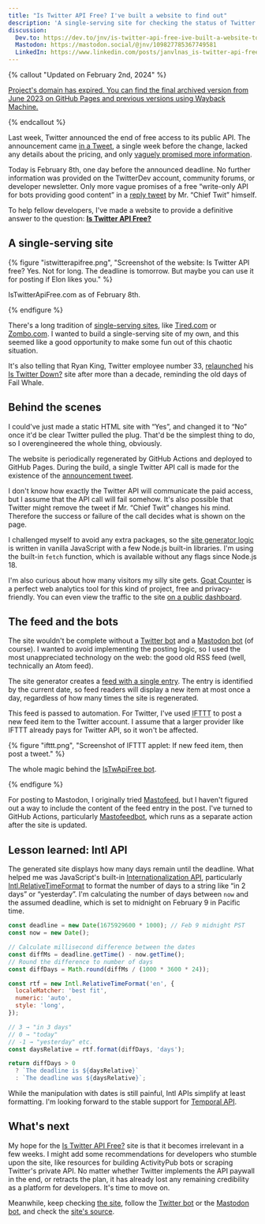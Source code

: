 ```yaml
---
title: "Is Twitter API Free? I've built a website to find out"
description: 'A single-serving site for checking the status of Twitter API paywall.'
discussion:
  Dev.to: https://dev.to/jnv/is-twitter-api-free-ive-built-a-website-to-find-out-3hn4
  Mastodon: https://mastodon.social/@jnv/109827785367749581
  LinkedIn: https://www.linkedin.com/posts/janvlnas_is-twitter-api-free-activity-7027319567878115328-qZGY
---
```


{% callout "Updated on February 2nd, 2024" %}

<ins datetime="2024-02-02">Project's domain has expired. You can find the final archived version from June 2023 [on GitHub Pages][istwitterapifree] and previous versions using [Wayback Machine](https://web.archive.org/web/20230201000000*/https://istwitterapifree.com/).</ins>

{% endcallout %}

Last week, Twitter announced the end of free access to its public API. The announcement came [in a Tweet][announcement], a single week before the change, lacked any details about the pricing, and only [vaguely promised more information](https://twitter.com/TwitterDev/status/1621027418680229888).

Today is February 8th, one day before the announced deadline. No further information was provided on the TwitterDev account, community forums, or developer newsletter. Only more vague promises of a free “write-only API for bots providing good content” in a [reply tweet](https://twitter.com/elonmusk/status/1622082025166442505) by Mr. “Chief Twit” himself.

To help fellow developers, I've made a website to provide a definitive answer to the question: [**Is Twitter API Free?**][istwitterapifree]

## A single-serving site

{% figure "istwitterapifree.png", "Screenshot of the website: Is Twitter API free? Yes. Not for long. The deadline is tomorrow. But maybe you can use it for posting if Elon likes you." %}

IsTwitterApiFree.com as of February 8th.

{% endfigure %}

There's a long tradition of [single-serving sites](https://en.wikipedia.org/wiki/Single-serving_site), like [Tired.com](http://tired.com/) or [Zombo.com](https://zombo.com/). I wanted to build a single-serving site of my own, and this seemed like a good opportunity to make some fun out of this chaotic situation.

It's also telling that Ryan King, Twitter employee number 33, [relaunched](https://theryanking.com/post/is-twitter-down/) his [Is Twitter Down?](https://istwitterdown.com/) site after more than a decade, reminding the old days of Fail Whale.

## Behind the scenes

I could've just made a static HTML site with “Yes”, and changed it to “No” once it'd be clear Twitter pulled the plug. That'd be the simplest thing to do, so I overengineered the whole thing, obviously.

The website is periodically regenerated by GitHub Actions and deployed to GitHub Pages. During the build, a single Twitter API call is made for the existence of the [announcement tweet][announcement].

I don't know how exactly the Twitter API will communicate the paid access, but I assume that the API call will fail somehow. It's also possible that Twitter might remove the tweet if Mr. “Chief Twit” changes his mind. Therefore the success or failure of the call decides what is shown on the page.

I challenged myself to avoid any extra packages, so the [site generator logic][source] is written in vanilla JavaScript with a few Node.js built-in libraries. I'm using the built-in `fetch` function, which is available without any flags since Node.js 18.

I'm also curious about how many visitors my silly site gets. [Goat Counter](https://www.goatcounter.com/) is a perfect web analytics tool for this kind of project, free and privacy-friendly. You can even view the traffic to the site [on a public dashboard](https://istwitterapifree.goatcounter.com/).

## The feed and the bots

The site wouldn't be complete without a [Twitter bot](https://twitter.com/IsTwApiFree) and a [Mastodon bot](https://masto.ai/@istwitterapifree) (of course). I wanted to avoid implementing the posting logic, so I used the most unappreciated technology on the web: the good old RSS feed (well, technically an Atom feed).

The site generator creates a [feed with a single entry](https://jnv.github.io/istwitterapifree.com/feed.xml). The entry is identified by the current date, so feed readers will display a new item at most once a day, regardless of how many times the site is regenerated.

This feed is passed to automation. For Twitter, I've used <abbr title="If This Then That">IFTTT</abbr> to post a new feed item to the Twitter account. I assume that a larger provider like IFTTT already pays for Twitter API, so it won't be affected.

{% figure "ifttt.png", "Screenshot of IFTTT applet: If new feed item, then post a tweet." %}

The whole magic behind the [IsTwApiFree bot](https://twitter.com/IsTwApiFree).

{% endfigure %}

For posting to Mastodon, I originally tried [Mastofeed](https://mastofeed.org/), but I haven't figured out a way to include the content of the feed entry in the post. I've turned to GitHub Actions, particularly [Mastofeedbot](https://github.com/joschi/mastofeedbot), which runs as a separate action after the site is updated.

## Lesson learned: Intl API

The generated site displays how many days remain until the deadline. What helped me was JavaScript's built-in [Internationalization API](https://developer.mozilla.org/en-US/docs/Web/JavaScript/Reference/Global_Objects/Intl), particularly [Intl.RelativeTimeFormat](https://developer.mozilla.org/en-US/docs/Web/JavaScript/Reference/Global_Objects/Intl/RelativeTimeFormat/RelativeTimeFormat) to format the number of days to a string like “in 2 days” or “yesterday”. I'm calculating the number of days between `now` and the assumed deadline, which is set to midnight on February 9 in Pacific time.

```js
const deadline = new Date(1675929600 * 1000); // Feb 9 midnight PST
const now = new Date();

// Calculate millisecond difference between the dates
const diffMs = deadline.getTime() - now.getTime();
// Round the difference to number of days
const diffDays = Math.round(diffMs / (1000 * 3600 * 24));

const rtf = new Intl.RelativeTimeFormat('en', {
  localeMatcher: 'best fit',
  numeric: 'auto',
  style: 'long',
});

// 3 → "in 3 days"
// 0 → "today"
// -1 → "yesterday" etc.
const daysRelative = rtf.format(diffDays, 'days');

return diffDays > 0
  ? `The deadline is ${daysRelative}`
  : `The deadline was ${daysRelative}`;
```

While the manipulation with dates is still painful, Intl APIs simplify at least formatting. I'm looking forward to the stable support for [Temporal API](https://tc39.es/proposal-temporal/docs/).

## What's next

My hope for the [Is Twitter API Free?][istwitterapifree] site is that it becomes irrelevant in a few weeks. I might add some recommendations for developers who stumble upon the site, like resources for building ActivityPub bots or scraping Twitter's private API. No matter whether Twitter implements the API paywall in the end, or retracts the plan, it has already lost any remaining credibility as a platform for developers. It's time to move on.

Meanwhile, keep checking [the site][istwitterapifree], follow the [Twitter bot](https://twitter.com/IsTwApiFree) or the [Mastodon bot](https://masto.ai/@istwitterapifree), and check the [site's source][source].

[istwitterapifree]: https://jnv.github.io/istwitterapifree.com/
[announcement]: https://twitter.com/TwitterDev/status/1621026986784337922
[source]: https://github.com/jnv/istwitterapifree.com
